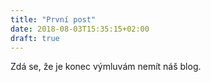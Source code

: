 ```yaml
---
title: "První post"
date: 2018-08-03T15:35:15+02:00
draft: true
---
```


Zdá se, že je konec výmluvám nemít náš blog.